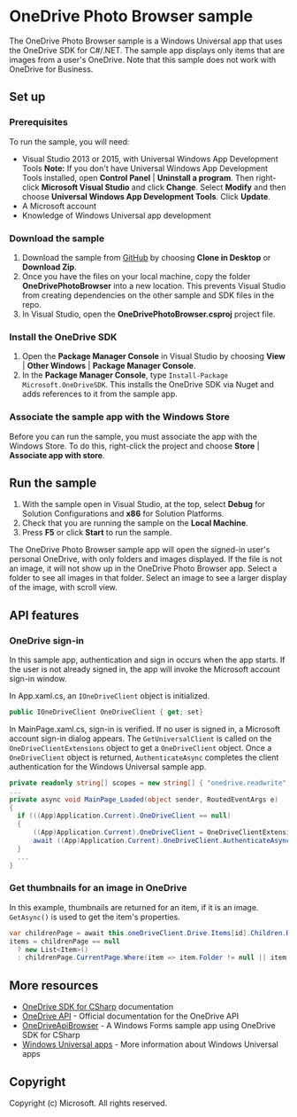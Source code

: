 # OneDrive Photo Browser sample

The OneDrive Photo Browser sample is a Windows Universal app that uses the OneDrive SDK for C#/.NET. 
The sample app displays only items that are images from a user's OneDrive. Note that this sample does not work with OneDrive for Business.

## Set up

### Prerequisites

To run the sample, you will need: 

* Visual Studio 2013 or 2015, with Universal Windows App Development Tools **Note:** If you don't have Universal Windows App Development Tools installed, open **Control Panel** | **Uninstall a program**. Then right-click **Microsoft Visual Studio** and click **Change**. Select **Modify** and then choose **Universal Windows App Development Tools**. Click **Update**.
* A Microsoft account
* Knowledge of Windows Universal app development

### Download the sample

1. Download the sample from [GitHub](https://github.com/OneDrive/onedrive-sdk-csharp) by choosing **Clone in Desktop** or **Download Zip**. 
2. Once you have the files on your local machine, copy the folder **OneDrivePhotoBrowser** into a new location. This prevents Visual Studio from creating dependencies on the other sample and SDK files in the repo.
3. In Visual Studio, open the **OneDrivePhotoBrowser.csproj** project file.

### Install the OneDrive SDK

1. Open the **Package Manager Console** in Visual Studio by choosing **View** | **Other Windows** | **Package Manager Console**.
2. In the **Package Manager Console**, type `Install-Package Microsoft.OneDriveSDK`. This installs the OneDrive SDK via Nuget and adds references to it from the sample app.

### Associate the sample app with the Windows Store

Before you can run the sample, you must associate the app with the Windows Store. To do this, right-click the project and choose **Store** | **Associate app with store**.

## Run the sample

1. With the sample open in Visual Studio, at the top, select **Debug** for Solution Configurations and **x86** for Solution Platforms. 
2. Check that you are running the sample on the **Local Machine**.
3. Press **F5** or click **Start** to run the sample.

The OneDrive Photo Browser sample app will open the signed-in user's personal OneDrive, with only folders and images displayed. If the file is not an image, it will not show up in the OneDrive Photo Browser app. Select a folder to see all images in that folder. Select an image to see a larger display of the image, with scroll view.

## API features

### OneDrive sign-in

In this sample app, authentication and sign in occurs when the app starts. If the user is not already signed in, the app will invoke the Microsoft account sign-in window.

In App.xaml.cs, an `IOneDriveClient` object is initialized.

```csharp
public IOneDriveClient OneDriveClient { get; set}
```
In MainPage.xaml.cs, sign-in is verified. If no user is signed in, a Microsoft account sign-in dialog appears. The `GetUniversalClient` is called on the `OneDriveClientExtensions` object to get a `OneDriveClient` object. Once a `OneDriveClient` object is returned, `AuthenticateAsync` completes the client authentication for the Windows Universal sample app.

```csharp
private readonly string[] scopes = new string[] { "onedrive.readwrite", "wl.offline_access", "wl.signin" };
...
private async void MainPage_Loaded(object sender, RoutedEventArgs e)
{
  if (((App)Application.Current).OneDriveClient == null)
  {
      ((App)Application.Current).OneDriveClient = OneDriveClientExtensions.GetUniversalClient(this.scopes);
      await ((App)Application.Current).OneDriveClient.AuthenticateAsync();
  }
  ...
}
```

### Get thumbnails for an image in OneDrive

In this example, thumbnails are returned for an item, if it is an image. `GetAsync()` is used to get the item's properties.

```csharp
var childrenPage = await this.oneDriveClient.Drive.Items[id].Children.Request().Expand("thumbnails").GetAsync();
items = childrenPage == null
  ? new List<Item>()
  : childrenPage.CurrentPage.Where(item => item.Folder != null || item.Image != null);
```

## More resources

* [OneDrive SDK for CSharp](https://github.com/OneDrive/onedrive-sdk-csharp) documentation
* [OneDrive API](https://dev.onedrive.com/) - Official documentation for the OneDrive API
* [OneDriveApiBrowser](https://github.com/OneDrive/onedrive-sdk-csharp/tree/master/samples/OneDriveApiBrowser) - A Windows Forms sample app using OneDrive SDK for CSharp 
* [Windows Universal apps](https://msdn.microsoft.com/en-us/library/windows/apps/dn726767.aspx) - More information about Windows Universal apps

## Copyright

Copyright (c) Microsoft. All rights reserved.
